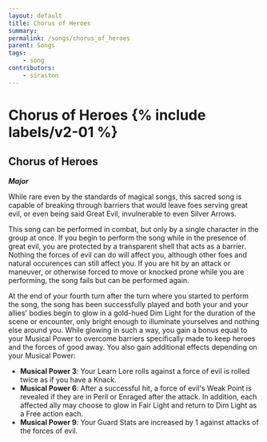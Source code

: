 ```yaml
---
layout: default
title: Chorus of Heroes
summary:
permalink: /songs/chorus_of_heroes
parent: Songs
tags:
    - song
contributors:
    - siraston
---
```


# Chorus of Heroes {% include labels/v2-01 %}

## Chorus of Heroes

***Major***  

While rare even by the standards of magical songs, this sacred song is capable of breaking through barriers that would leave foes serving great evil, or even being said Great Evil, invulnerable to even Silver Arrows.

This song can be performed in combat, but only by a single character in the group at once. If you begin to perform the song while in the presence of great evil, you are protected by a transparent shell that acts as a barrier. Nothing the forces of evil can do will affect you, although other foes and natural occurences can still affect you. If you are hit by an attack or maneuver, or otherwise forced to move or knocked prone while you are performing, the song fails but can be performed again.

At the end of your fourth turn after the turn where you started to perform the song, the song has been successfully played and both your and your allies' bodies begin to glow in a gold-hued Dim Light for the duration of the scene or encounter, only bright enough to illuminate yourselves and nothing else around you. While glowing in such a way, you gain a bonus equal to your Musical Power to overcome barriers specifically made to keep heroes and the forces of good away.
You also gain additional effects depending on your Musical Power:  
* **Musical Power 3**: Your Learn Lore rolls against a force of evil is rolled twice as if you have a Knack.  
* **Musical Power 6**: After a successful hit, a force of evil's Weak Point is revealed if they are in Peril or Enraged after the attack. In addition, each affected ally may choose to glow in Fair Light and return to Dim Light as a Free action each.  
* **Musical Power 9**: Your Guard Stats are increased by 1 against attacks of the forces of evil. 